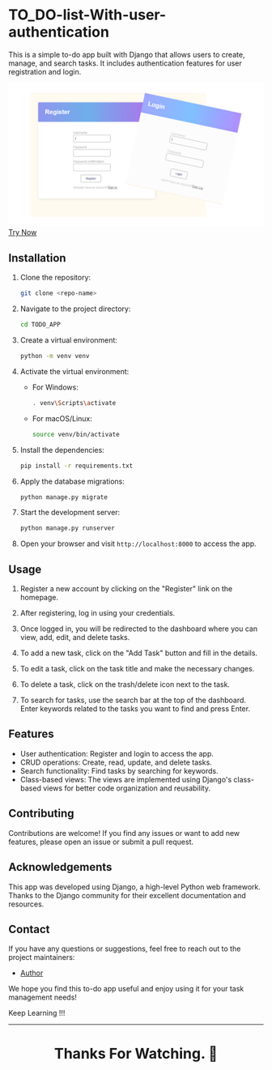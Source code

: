 # TO_DO-list-With-user-authentication

This is a simple to-do app built with Django that allows users to create, manage, and search tasks. It includes authentication features for user registration and login.

<a href="http://prathmeshjagtap.pythonanywhere.com/login/?next=/" target="_blank"><img src="img.png" alt="TODO_APP">Try Now</a>

## Installation

1. Clone the repository:

   ```bash
   git clone <repo-name>
   ```

2. Navigate to the project directory:

   ```bash
   cd TODO_APP
   ```

3. Create a virtual environment:

   ```bash
   python -m venv venv
   ```

4. Activate the virtual environment:

   - For Windows:

     ```bash
     . venv\Scripts\activate
     ```

   - For macOS/Linux:

     ```bash
     source venv/bin/activate
     ```

5. Install the dependencies:

   ```bash
   pip install -r requirements.txt
   ```

6. Apply the database migrations:

   ```bash
   python manage.py migrate
   ```

7. Start the development server:

   ```bash
   python manage.py runserver
   ```

8. Open your browser and visit `http://localhost:8000` to access the app.

## Usage

1. Register a new account by clicking on the "Register" link on the homepage.

2. After registering, log in using your credentials.

3. Once logged in, you will be redirected to the dashboard where you can view, add, edit, and delete tasks.

4. To add a new task, click on the "Add Task" button and fill in the details.

5. To edit a task, click on the task title and make the necessary changes.

6. To delete a task, click on the trash/delete icon next to the task.

7. To search for tasks, use the search bar at the top of the dashboard. Enter keywords related to the tasks you want to find and press Enter.

## Features

- User authentication: Register and login to access the app.
- CRUD operations: Create, read, update, and delete tasks.
- Search functionality: Find tasks by searching for keywords.
- Class-based views: The views are implemented using Django's class-based views for better code organization and reusability.

## Contributing

Contributions are welcome! If you find any issues or want to add new features, please open an issue or submit a pull request.

## Acknowledgements

This app was developed using Django, a high-level Python web framework. Thanks to the Django community for their excellent documentation and resources.

## Contact

If you have any questions or suggestions, feel free to reach out to the project maintainers:

- [Author](https://github.com/prathmesh-jagtap)

We hope you find this to-do app useful and enjoy using it for your task management needs!

Keep Learning !!!
<hr>
<h1 align="center">Thanks For Watching. 👏</h1>
